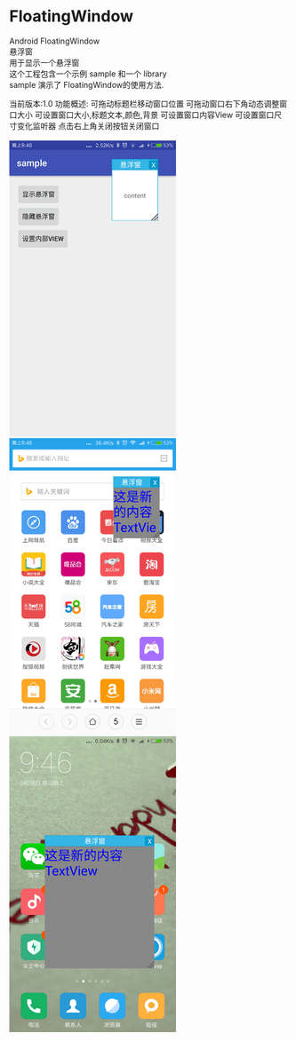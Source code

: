 # FloatingWindow
Android FloatingWindow
<br>
悬浮窗
<br>
用于显示一个悬浮窗
<br>
这个工程包含一个示例 sample 和一个 library
<br>
sample 演示了 FloatingWindow的使用方法.
<br>

当前版本:1.0
功能概述:
  可拖动标题栏移动窗口位置
  可拖动窗口右下角动态调整窗口大小
  可设置窗口大小,标题文本,颜色,背景
  可设置窗口内容View
  可设置窗口尺寸变化监听器
  点击右上角关闭按钮关闭窗口
<br>
<br>
<img src="./screenshot/sample1.png" width="300">
<img src="./screenshot/sample2.png" width="300">
<img src="./screenshot/sample3.png" width="300">

